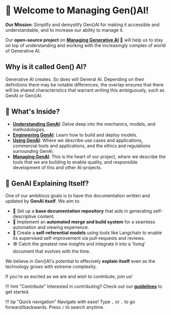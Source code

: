 # 🎉 Welcome to Managing Gen()AI!

**Our Mission**: Simplify and demystify Gen()AI for making it accessible and understandable, and to increase our ability to manage it. 

Our **open-source project** on [**Managing Generative AI**](https://www.managen.ai) 🤖 will help us to stay on top of understanding and working with the increasingly complex of world of Generative AI.

## Why is it called Gen() AI?

Generative AI creates. So does will General AI. Depending on their definitions there may be notable differences, the overlap ensures that there will be shared characteristics that warrant writing this ambiguously, such as GenAI or Gen()AI. 

## 📘 What's Inside?

- [**Understanding GenAI**](./Understanding/index.md): Delve deep into the mechanics, models, and methodologies.
- [**Engineering GenAI**](./Engineering/index.md): Learn how to build and deploy models.
- [**Using GenAI**](./Using/index.md): Where we describe use cases and applications, commercial tools and applications, and the ethics and regulations surrounding GenAI.
- [**Managing GenAI**](./Managing/index.md): This is the heart of our project, where we describe the tools that we are building to enable quality, and responsible development of this and other AI-projects.

## 🚀 GenAI Explaining Itself?

One of our ambitious goals is to have this documentation written and updated by **GenAI itself**. We aim to:

- 📝 Set up a **base documentation repository** that aids in generating self-descriptive content.
- 🔄 Implement an **automated merge and build system** for a seamless automation and viewing experience.
- 🔁 Create a **self-referential models** using tools like Langchain to enable its supervised self-improvement via pull-requests and reviews.
- 🕸️ Catch the greatest new insights and integrate it into a 'living' document that evolves with the time. 

We believe in Gen()AI's potential to effecively **explain itself** even as the technology grows with extreme complexity. 

If you're as excited as we are and wish to contribute, join us!

!!! hint "Contribute"
    Interested in contributing? Check out our [**guidelines**](Managing/contributing.md) to get started.

!!! tip "Quick navigation"
    Navigate with ease! Type `,` or `.` to go forward/backwards. Press `/` to search anytime.
